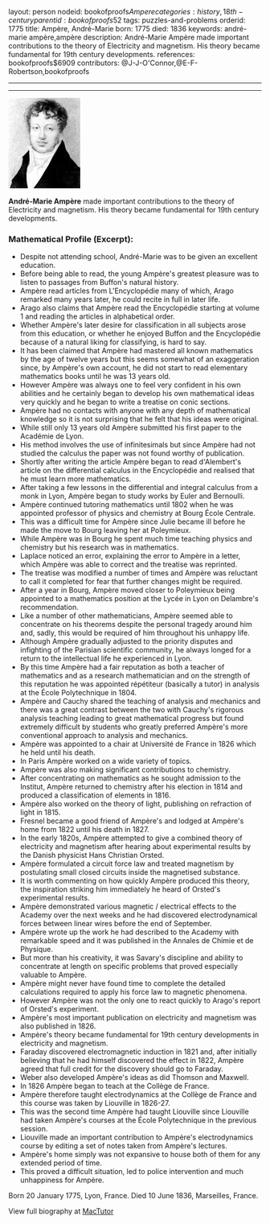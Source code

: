 layout: person
nodeid: bookofproofs$Ampere
categories: history,18th-century
parentid: bookofproofs$52
tags: puzzles-and-problems
orderid: 1775
title: Ampère, André-Marie
born: 1775
died: 1836
keywords: andré-marie ampère,ampère
description: André-Marie Ampère made important contributions to the theory of Electricity and magnetism. His theory became fundamental for 19th century developments.
references: bookofproofs$6909
contributors: @J-J-O'Connor,@E-F-Robertson,bookofproofs

---



---

![Ampere.jpg](https://github.com/bookofproofs/bookofproofs.github.io/blob/main/_sources/_assets/images/portraits/Ampere.jpg?raw=true)

**André-Marie Ampère** made important contributions to the theory of Electricity and magnetism. His theory became fundamental for 19th century developments.

### Mathematical Profile (Excerpt):
* Despite not attending school, André-Marie was to be given an excellent education.
* Before being able to read, the young Ampère's greatest pleasure was to listen to passages from Buffon's natural history.
* Ampère read articles from L'Encyclopédie many of which, Arago remarked many years later, he could recite in full in later life.
* Arago also claims that Ampère read the Encyclopédie starting at volume 1 and reading the articles in alphabetical order.
* Whether Ampère's later desire for classification in all subjects arose from this education, or whether he enjoyed Buffon and the Encyclopédie because of a natural liking for classifying, is hard to say.
* It has been claimed that Ampère had mastered all known mathematics by the age of twelve years but this seems somewhat of an exaggeration since, by Ampère's own account, he did not start to read elementary mathematics books until he was 13 years old.
* However Ampère was always one to feel very confident in his own abilities and he certainly began to develop his own mathematical ideas very quickly and he began to write a treatise on conic sections.
* Ampère had no contacts with anyone with any depth of mathematical knowledge so it is not surprising that he felt that his ideas were original.
* While still only 13 years old Ampère submitted his first paper to the Académie de Lyon.
* His method involves the use of infinitesimals but since Ampère had not studied the calculus the paper was not found worthy of publication.
* Shortly after writing the article Ampère began to read d'Alembert's article on the differential calculus in the Encyclopédie and realised that he must learn more mathematics.
* After taking a few lessons in the differential and integral calculus from a monk in Lyon, Ampère began to study works by Euler and Bernoulli.
* Ampère continued tutoring mathematics until 1802 when he was appointed professor of physics and chemistry at Bourg École Centrale.
* This was a difficult time for Ampère since Julie became ill before he made the move to Bourg leaving her at Poleymieux.
* While Ampère was in Bourg he spent much time teaching physics and chemistry but his research was in mathematics.
* Laplace noticed an error, explaining the error to Ampère in a letter, which Ampère was able to correct and the treatise was reprinted.
* The treatise was modified a number of times and Ampère was reluctant to call it completed for fear that further changes might be required.
* After a year in Bourg, Ampère moved closer to Poleymieux being appointed to a mathematics position at the Lycée in Lyon on Delambre's recommendation.
* Like a number of other mathematicians, Ampère seemed able to concentrate on his theorems despite the personal tragedy around him and, sadly, this would be required of him throughout his unhappy life.
* Although Ampère gradually adjusted to the priority disputes and infighting of the Parisian scientific community, he always longed for a return to the intellectual life he experienced in Lyon.
* By this time Ampère had a fair reputation as both a teacher of mathematics and as a research mathematician and on the strength of this reputation he was appointed répétiteur (basically a tutor) in analysis at the École Polytechnique in 1804.
* Ampère and Cauchy shared the teaching of analysis and mechanics and there was a great contrast between the two with Cauchy's rigorous analysis teaching leading to great mathematical progress but found extremely difficult by students who greatly preferred Ampère's more conventional approach to analysis and mechanics.
* Ampère was appointed to a chair at Université de France in 1826 which he held until his death.
* In Paris Ampère worked on a wide variety of topics.
* Ampère was also making significant contributions to chemistry.
* After concentrating on mathematics as he sought admission to the Institut, Ampère returned to chemistry after his election in 1814 and produced a classification of elements in 1816.
* Ampère also worked on the theory of light, publishing on refraction of light in 1815.
* Fresnel became a good friend of Ampère's and lodged at Ampère's home from 1822 until his death in 1827.
* In the early 1820s, Ampère attempted to give a combined theory of electricity and magnetism after hearing about experimental results by the Danish physicist Hans Christian Orsted.
* Ampère formulated a circuit force law and treated magnetism by postulating small closed circuits inside the magnetised substance.
* It is worth commenting on how quickly Ampère produced this theory, the inspiration striking him immediately he heard of Orsted's experimental results.
* Ampère demonstrated various magnetic / electrical effects to the Academy over the next weeks and he had discovered electrodynamical forces between linear wires before the end of September.
* Ampère wrote up the work he had described to the Academy with remarkable speed and it was published in the Annales de Chimie et de Physique.
* But more than his creativity, it was Savary's discipline and ability to concentrate at length on specific problems that proved especially valuable to Ampère.
* Ampère might never have found time to complete the detailed calculations required to apply his force law to magnetic phenomena.
* However Ampère was not the only one to react quickly to Arago's report of Orsted's experiment.
* Ampère's most important publication on electricity and magnetism was also published in 1826.
* Ampère's theory became fundamental for 19th  century developments in electricity and magnetism.
* Faraday discovered electromagnetic induction in 1821 and, after initially believing that he had himself discovered the effect in 1822, Ampère agreed that full credit for the discovery should go to Faraday.
* Weber also developed Ampère's ideas as did Thomson and Maxwell.
* In 1826 Ampère began to teach at the Collège de France.
* Ampère therefore taught electrodynamics at the Collège de France and this course was taken by Liouville in 1826-27.
* This was the second time Ampère had taught Liouville since Liouville had taken Ampère's courses at the École Polytechnique in the previous session.
* Liouville made an important contribution to Ampère's electrodynamics course by editing a set of notes taken from Ampère's lectures.
* Ampère's home simply was not expansive to house both of them for any extended period of time.
* This proved a difficult situation, led to police intervention and much unhappiness for Ampère.

Born 20 January 1775, Lyon, France. Died 10 June 1836, Marseilles, France.

View full biography at [MacTutor](https://mathshistory.st-andrews.ac.uk/Biographies/Ampere/)
